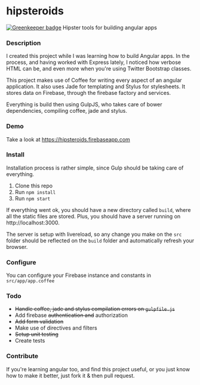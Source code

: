 hipsteroids
===========

[![Greenkeeper badge](https://badges.greenkeeper.io/ricardocasares/hipsteroids.svg)](https://greenkeeper.io/)
Hipster tools for building angular apps

### Description
I created this project while I was learning how to build Angular apps. In the process, and having worked with Express lately, I noticed how verbose HTML can be, and even more when you're using Twitter Bootstrap classes.

This project makes use of Coffee for writing every aspect of an angular application. It also uses Jade for templating and Stylus for stylesheets.
It stores data on Firebase, through the firebase factory and services.

Everything is build then using GulpJS, who takes care of bower dependencies, compiling coffee, jade and stylus.

### Demo

Take a look at https://hipsteroids.firebaseapp.com

### Install

Installation process is rather simple, since Gulp should be taking care of everything.

1. Clone this repo
2. Run `npm install`
3. Run `npm start`

If everything went ok, you should have a new directory called `build`, where all the static files are stored.
Plus, you should have a server running on http://localhost:3000.

The server is setup with livereload, so any change you make on the `src` folder should be reflected on the `build` folder and automatically refresh your browser.

### Configure
You can configure your Firebase instance and constants in `src/app/app.coffee`

### Todo

* ~~Handle coffee, jade and stylus compilation errors on `gulpfile.js`~~
* Add firebase ~~authentication and~~ authorization
* ~~Add form validation~~
* Make use of directives and filters
* ~~Setup unit testing~~
* Create tests

### Contribute

If you're learning angular too, and find this project useful, or you just know how to make it better, just fork it & then pull request.
